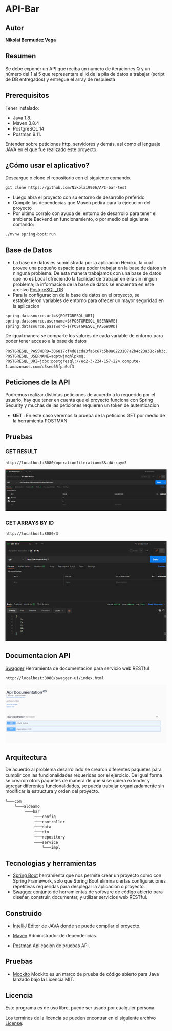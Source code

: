 # API-Bar
## Autor
**Nikolai Bermudez Vega**  
## Resumen
Se debe exponer un API que reciba un numero de iteraciones Q y un número del 1 al 5 que
representara el id de la pila de datos a trabajar (script de DB entregados) y entregue el array de
respuesta

## Prerequisitos
Tener instalado:
- Java 1.8.
- Maven 3.8.4
- PostgreSQL 14
- Postman 9.11.

Entender sobre peticiones http, servidores y demás, así como el lenguaje JAVA en el que fue realizado este proyecto.


## ¿Cómo usar el aplicativo?
Descargue o clone el repositorio con el siguiente comando.

    git clone https://github.com/Nikolai9906/API-bar-test

- Luego abra el proyecto con su entorno de desarrollo preferido
- Compile las dependecias que Maven pedira para la ejecucion del proyecto
- Por ultimo corralo con ayuda del entorno de desarrollo para tener el ambiente Backend en funcionamiento, o por medio del siguiente comando:
```
./mvnw spring-boot:run
```
## Base de Datos
- La base de datos es suministrada por la aplicacion Heroku, la cual provee una pequeño espacio para poder trabajar en la base de datos sin ninguna problema. De esta manera trabajamos con una base de datos que no es Local ofreciendo la facilidad de trabajar en ella sin ningun problema; la informacion de la base de datos se encuentra en este archivo
[PostgreSQL_DB](documentation/datos.txt) 
- Para la configuracion de la base de datos en el proyecto, se establecieron variables de entorno para ofrecer un mayor seguridad en la aplicacion
```
spring.datasource.url=${POSTGRESQL_URI}
spring.datasource.username=${POSTGRESQL_USERNAME}
spring.datasource.password=${POSTGRESQL_PASSWORD}
```

De igual manera se comparte los valores de cada variable de entorno para poder tener acceso a la base de datos
```
POSTGRESQL_PASSWORD=306817cf4d81cda3fa6c67c5b0a0223107a2b4c23a38c7ab3c14c386c198a2f5;
POSTGRESQL_USERNAME=aqptwjmqhlpkmq;
POSTGRESQL_URI=jdbc:postgresql://ec2-3-224-157-224.compute-1.amazonaws.com/d5sed65fpa0of3
```
## Peticiones de la API
Podremos realizar distintas peticiones de acuerdo a lo requerido por el usuario, hay que tener en cuenta que el proyecto funciona con Spring Security y muchas de las peticiones requieren un token de autenticacion
- **GET**
:  En este caso veremos la prueba de la peticions GET por medio de la herramienta POSTMAN

## Pruebas
### GET RESULT
```
http://localhost:8080/operation?iteration=3&idArray=5
```
![](img/postman-get.png)

### GET ARRAYS BY ID
```
http://localhost:8080/3
```
![](img/postman-getBYID.png)

## Documentacion API
[Swagger](http://localhost:8080/swagger-ui/index.html) Herramienta de documentacion para servicio web RESTful

    http://localhost:8080/swagger-ui/index.html

![](img/api-documentation.png)

## Arquitectura
De acuerdo al problema desarrollado se crearon diferentes paquetes para cumplir con las funcionalidades requeridas por el ejercicio. De igual 
forma se crearon otros paquetes de manera de que si se quiera extender y agregar diferentes funcionalidades, se pueda trabajar organizadamente
sin modificar la estructura y orden del proyecto.
```
└───com
    └───aldeamo
        └───bar
            ├───config
            ├───controller
            ├───data
            ├───dto
            ├───repository
            └───service
                └───impl

```
## Tecnologias y herramientas

- [Spring Boot](https://spring.io/projects/spring-boot) herramienta que nos permite crear un proyecto como con Spring Framework, solo que Spring Boot elimina ciertas configuraciones repetitivas requeridas para desplegar la aplicación o proyecto.
- [Swagger](https://swagger.io/docs/) conjunto de herramientas de software de código abierto para diseñar, construir, documentar, y utilizar servicios web RESTful.

## Construido
- [IntelliJ](https://www.jetbrains.com/es-es/idea/) Editor de JAVA donde se puede compilar el proyecto.

- [Maven](https://maven.apache.org) Administrador de dependencias.

- [Postman](https://www.postman.com) Aplicacion de pruebas API.

## Pruebas
- [Mockito](https://site.mockito.org) Mockito es un marco de prueba de código abierto para Java lanzado bajo la Licencia MIT.


## Licencia
Este programa es de uso libre, puede ser usado por cualquier persona.

Los terminos de la licencia se pueden encontrar en el siguiente archivo [License](LICENSE).

